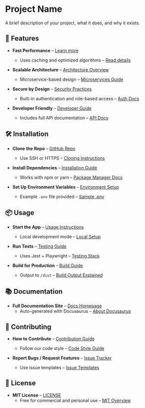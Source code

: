 # Project Name

A brief description of your project, what it does, and why it exists.

## 🚀 Features

- **Fast Performance** – [Learn more](https://example.com/features)
  - Uses caching and optimized algorithms – [Read details](https://example.com/performance)

- **Scalable Architecture** – [Architecture Overview](https://example.com/architecture)
  - Microservice-based design – [Microservices Guide](https://example.com/microservices)

- **Secure by Design** – [Security Practices](https://example.com/security)
  - Built-in authentication and role-based access – [Auth Docs](https://example.com/auth)

- **Developer Friendly** – [Developer Guide](https://example.com/developer-guide)
  - Includes full API documentation – [API Docs](https://example.com/api)

## 🛠 Installation

- **Clone the Repo** – [GitHub Repo](https://github.com/your-username/your-repo)
  - Use SSH or HTTPS – [Cloning Instructions](https://docs.github.com/en/repositories/creating-and-managing-repositories/cloning-a-repository)

- **Install Dependencies** – [Installation Guide](https://example.com/install)
  - Works with npm or yarn – [Package Manager Docs](https://example.com/npm-vs-yarn)

- **Set Up Environment Variables** – [Environment Setup](https://example.com/env)
  - Example `.env` file provided – [Sample .env](https://example.com/sample-env)

## 📦 Usage

- **Start the App** – [Usage Instructions](https://example.com/usage)
  - Local development mode – [Local Setup](https://example.com/dev-mode)

- **Run Tests** – [Testing Guide](https://example.com/testing)
  - Uses Jest + Playwright – [Testing Stack](https://example.com/testing-stack)

- **Build for Production** – [Build Guide](https://example.com/build)
  - Output to `/dist` – [Build Output Explained](https://example.com/build-output)

## 📚 Documentation

- **Full Documentation Site** – [Docs Homepage](https://docs.example.com)
  - Auto-generated with Docusaurus – [About Docusaurus](https://docusaurus.io)

## 🤝 Contributing

- **How to Contribute** – [Contribution Guide](https://example.com/contributing)
  - Follow our code style – [Code Style Guide](https://example.com/code-style)

- **Report Bugs / Request Features** – [Issue Tracker](https://github.com/your-username/your-repo/issues)
  - Use issue templates – [Issue Templates](https://example.com/issue-templates)

## 📄 License

- **MIT License** – [LICENSE](./LICENSE)
  - Free for commercial and personal use – [MIT Overview](https://opensource.org/licenses/MIT)
